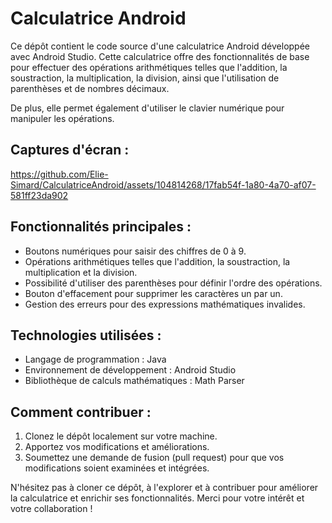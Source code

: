 # Calculatrice Android

Ce dépôt contient le code source d'une calculatrice Android développée avec Android Studio. Cette calculatrice offre des fonctionnalités de base pour effectuer des opérations arithmétiques telles que l'addition, la soustraction, la multiplication, la division, ainsi que l'utilisation de parenthèses et de nombres décimaux.

De plus, elle permet également d'utiliser le clavier numérique pour manipuler les opérations.

## Captures d'écran :

https://github.com/Elie-Simard/CalculatriceAndroid/assets/104814268/17fab54f-1a80-4a70-af07-581ff23da902


## Fonctionnalités principales :
- Boutons numériques pour saisir des chiffres de 0 à 9.
- Opérations arithmétiques telles que l'addition, la soustraction, la multiplication et la division.
- Possibilité d'utiliser des parenthèses pour définir l'ordre des opérations.
- Bouton d'effacement pour supprimer les caractères un par un.
- Gestion des erreurs pour des expressions mathématiques invalides.

## Technologies utilisées :
- Langage de programmation : Java
- Environnement de développement : Android Studio
- Bibliothèque de calculs mathématiques : Math Parser

## Comment contribuer :
1. Clonez le dépôt localement sur votre machine.
2. Apportez vos modifications et améliorations.
3. Soumettez une demande de fusion (pull request) pour que vos modifications soient examinées et intégrées.

N'hésitez pas à cloner ce dépôt, à l'explorer et à contribuer pour améliorer la calculatrice et enrichir ses fonctionnalités. Merci pour votre intérêt et votre collaboration !
